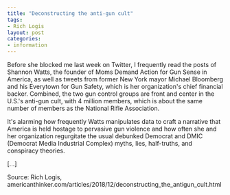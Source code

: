 ```yaml
---
title: "Deconstructing the anti-gun cult"
tags:
- Rich Logis
layout: post
categories:
- information
---
```


Before she blocked me last week on Twitter, I frequently read the posts of Shannon Watts, the founder of Moms Demand Action for Gun Sense in America, as well as tweets from former New York mayor Michael Bloomberg and his Everytown for Gun Safety, which is her organization's chief financial backer. Combined, the two gun control groups are front and center in the U.S.'s anti-gun cult, with 4 million members, which is about the same number of members as the National Rifle Association.

It's alarming how frequently Watts manipulates data to craft a narrative that America is held hostage to pervasive gun violence and how often she and her organization regurgitate the usual debunked Democrat and DMIC (Democrat Media Industrial Complex) myths, lies, half-truths, and conspiracy theories.

[...]

Source: Rich Logis, americanthinker.com/articles/2018/12/deconstructing_the_antigun_cult.html
